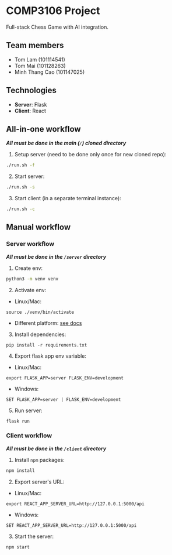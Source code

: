 # COMP3106 Project
Full-stack Chess Game with AI integration.

## Team members

- Tom Lam (101114541)
- Tom Mai (101128263)
- Minh Thang Cao (101147025)

## Technologies

- **Server**: Flask
- **Client**: React

## All-in-one workflow
_**All must be done in the main (`/`) cloned directory**_
1. Setup server (need to be done only once for new cloned repo):
```bash
./run.sh -f
```
2. Start server:
```bash
./run.sh -s
```
3. Start client (in a separate terminal instance):
```bash
./run.sh -c
```

## Manual workflow
### Server workflow
_**All must be done in the `/server` directory**_

1. Create env:
```bash
python3 -m venv venv
```
2. Activate env: 

- Linux/Mac:
```
source ./venv/bin/activate
```

- Different platform: [see docs](https://flask-socketio.readthedocs.io/en/latest/)

3. Install dependencies:
```
pip install -r requirements.txt
```

4. Export flask app env variable:

- Linux/Mac:
```
export FLASK_APP=server FLASK_ENV=development
```

- Windows:
```
SET FLASK_APP=server | FLASK_ENV=development
```

5. Run server:
```
flask run
```

### Client workflow
_**All must be done in the `/client` directory**_
1. Install `npm` packages:
```bash
npm install
```
2. Export server's URL: 
- Linux/Mac:
```
export REACT_APP_SERVER_URL=http://127.0.0.1:5000/api
```

- Windows:
```
SET REACT_APP_SERVER_URL=http://127.0.0.1:5000/api
```

3. Start the server:
```
npm start
```

